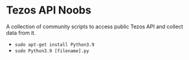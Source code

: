 # Tezos API Noobs

A collection of community scripts to access public Tezos API and collect data from it.

- `sudo apt-get install Python3.9`
- `sudo Python3.9 [filename].py`